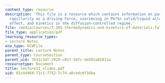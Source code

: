 ```yaml
---
content_type: resource
description: 'This file is a resource which contains information on particle coarsening:
  capillarity as a driving Force, coarsening in Pb?Sn solid/liquid alloys, Gibbs-Thomson
  effect, and kinetics in the diffusion-controlled regime.'
file: /media/courses/3-205-thermodynamics-and-kinetics-of-materials-fall-2006/82c4496871c177527c74a0c4dc6f34ba_lecture11_slides.pdf
file_type: application/pdf
learning_resource_types:
- Lecture Notes
ocw_type: OCWFile
parent_title: Lecture Notes
parent_type: CourseSection
parent_uid: 7b31c34f-2920-c017-597c-dd302a82811a
resourcetype: Document
title: lecture11_slides.pdf
uid: 82c44968-71c1-7752-7c74-a0c4dc6f34ba
---
```


